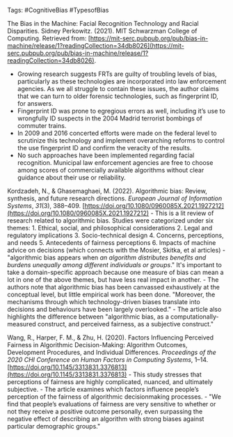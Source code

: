 Tags: #CognitiveBias #TypesofBias

The Bias in the Machine: Facial Recognition Technology and Racial Disparities. Sidney Perkowitz. (2021). MIT Schwarzman College of Computing. Retrieved from: [https://mit-serc.pubpub.org/pub/bias-in-machine/release/1?readingCollection=34db8026](https://mit-serc.pubpub.org/pub/bias-in-machine/release/1?readingCollection=34db8026).
- Growing research suggests FRTs are guilty of troubling levels of bias, particularly as these technologies are incorporated into law enforcement agencies. As we all struggle to contain these issues, the author claims that we can turn to older forensic technologies, such as fingerprint ID, for answers. 
- Fingerprint ID was prone to egregious errors as well, including it’s use to wrongfully ID suspects in the 2004 Madrid terrorist bombings of commuter trains.
- In 2009 and 2016 concerted efforts were made on the federal level to scrutinize this technology and implement overarching reforms to control the use fingerprint ID and confirm the veracity of the results.
- No such approaches have been implemented regarding facial recognition. Municipal law enforcement agencies are free to choose among scores of commercially available algorithms without clear guidance about their use or reliability.

Kordzadeh, N., & Ghasemaghaei, M. (2022). Algorithmic bias: Review, synthesis, and future research directions. _European Journal of Information Systems_, _31_(3), 388–409. [https://doi.org/10.1080/0960085X.2021.1927212](https://doi.org/10.1080/0960085X.2021.1927212)
	 - This is a lit review of research related to algorithmic bias. Studies were categorized under six themes:
		 1. Ethical, social, and philosophical considerations
		 2. Legal and regulatory implications
		 3. Socio-technical design
		 4. Concerns, perceptions, and needs
		 5. Antecedents of fairness perceptions
		 6. Impacts of machine advice on decisions (which connects with the Mosier, Skitka, et al articles)
	 - "algorithmic bias appears when _an algorithm distributes benefits and burdens unequally among different individuals or groups_." It's important to take a domain-specific approach because one measure of bias can mean a lot in one of the above themes, but have less real impact in another. 
	 - The authors note that algorithmic bias has been canvassed exhaustively at the conceptual level, but little empirical work has been done. "Moreover, the mechanisms through which technology-driven biases translate into decisions and behaviours have been largely overlooked."
	  - The article also highlights the difference between "algorithmic bias, as a computationally-measured construct, and perceived fairness, as a subjective construct."
   
   Wang, R., Harper, F. M., & Zhu, H. (2020). Factors Influencing Perceived Fairness in Algorithmic Decision-Making: Algorithm Outcomes, Development Procedures, and Individual Differences. _Proceedings of the 2020 CHI Conference on Human Factors in Computing Systems_, 1–14. [https://doi.org/10.1145/3313831.3376813](https://doi.org/10.1145/3313831.3376813)
	   - This study stresses that perceptions of fairness are highly complicated, nuanced, and ultimately subjective.
	   - The article examines which factors influence people’s perception of the fairness of algorithmic decisionmaking processes.
	   - "We find that people’s evaluations of fairness are very sensitive to whether or not they receive a positive outcome personally, even surpassing the negative effect of describing an algorithm with strong biases against particular demographic groups."
